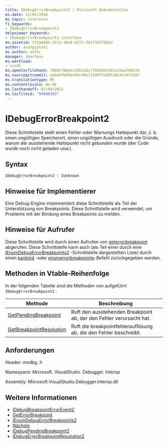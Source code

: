 ```yaml
---
title: IDebugErrorBreakpoint2 | Microsoft-Dokumentation
ms.date: 11/04/2016
ms.topic: reference
f1_keywords:
- IDebugErrorBreakpoint2
helpviewer_keywords:
- IDebugErrorBreakpoint2 interface
ms.assetid: 1f2a4b94-3713-46e9-8272-3917187792bd
author: acangialosi
ms.author: anthc
manager: jmartens
ms.workload:
- vssdk
ms.openlocfilehash: 798dcf0beecd3b1a8cf786b93e581ac6aa780210
ms.sourcegitcommit: ae6d47b09a439cd0e13180f5e89510e3e347fd47
ms.translationtype: MT
ms.contentlocale: de-DE
ms.lasthandoff: 02/08/2021
ms.locfileid: "99888393"
---
```

# <a name="idebugerrorbreakpoint2"></a>IDebugErrorBreakpoint2
Diese Schnittstelle stellt einen Fehler-oder Warnungs Haltepunkt dar, z. b. einen ungültigen Speicherort, einen ungültigen Ausdruck oder die Gründe, warum der ausstehende Haltepunkt nicht gebunden wurde (der Code wurde noch nicht geladen usw.).

## <a name="syntax"></a>Syntax

```
IDebugErrorBreakpoint2 : IUnknown
```

## <a name="notes-for-implementers"></a>Hinweise für Implementierer
 Eine Debug-Engine implementiert diese Schnittstelle als Teil der Unterstützung von Breakpoints. Diese Schnittstelle wird verwendet, um Probleme mit der Bindung eines Breakpoints zu melden.

## <a name="notes-for-callers"></a>Hinweise für Aufrufer
 Diese Schnittstelle wird durch einen Aufrufen von [geterrorbreakpoint](../../../extensibility/debugger/reference/idebugbreakpointerrorevent2-geterrorbreakpoint.md) abgerufen. Diese Schnittstelle kann auch (als Teil einer durch eine [IEnumDebugErrorBreakpoints2](../../../extensibility/debugger/reference/ienumdebugerrorbreakpoints2.md) -Schnittstelle dargestellten Liste) durch einen [kanbind](../../../extensibility/debugger/reference/idebugpendingbreakpoint2-canbind.md) -oder [enumerrorbreakpoints](../../../extensibility/debugger/reference/idebugpendingbreakpoint2-enumerrorbreakpoints.md)-Befehl zurückgegeben werden.

## <a name="methods-in-vtable-order"></a>Methoden in Vtable-Reihenfolge
 In der folgenden Tabelle sind die Methoden von aufgeführt `IDebugErrorBreakpoint2` .

|Methode|Beschreibung|
|------------|-----------------|
|[GetPendingBreakpoint](../../../extensibility/debugger/reference/idebugerrorbreakpoint2-getpendingbreakpoint.md)|Ruft den ausstehenden Breakpoint ab, der den Fehler verursacht hat.|
|[GetBreakpointResolution](../../../extensibility/debugger/reference/idebugerrorbreakpoint2-getbreakpointresolution.md)|Ruft die breakpointfehlerauflösung ab, die den Fehler beschreibt.|

## <a name="requirements"></a>Anforderungen
 Header: msdbg. h

 Namespace: Microsoft. VisualStudio. Debugger. Interop

 Assembly: Microsoft.VisualStudio.Debugger.Interop.dll

## <a name="see-also"></a>Weitere Informationen
- [IDebugBreakpointErrorEvent2](../../../extensibility/debugger/reference/idebugbreakpointerrorevent2.md)
- [GetErrorBreakpoint](../../../extensibility/debugger/reference/idebugbreakpointerrorevent2-geterrorbreakpoint.md)
- [IEnumDebugErrorBreakpoints2](../../../extensibility/debugger/reference/ienumdebugerrorbreakpoints2.md)
- [Nächste](../../../extensibility/debugger/reference/ienumdebugerrorbreakpoints2-next.md)
- [IDebugPendingBreakpoint2](../../../extensibility/debugger/reference/idebugpendingbreakpoint2.md)
- [IDebugErrorBreakpointResolution2](../../../extensibility/debugger/reference/idebugerrorbreakpointresolution2.md)
